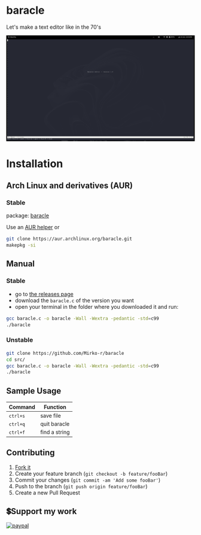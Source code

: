 # baracle
Let's make a text editor like in the 70's
 
![baracle](./img/baracle.png)

# Installation

## Arch Linux and derivatives (AUR)

### Stable
package: [baracle](https://aur.archlinux.org/packages/baracle)<br>

Use an [AUR helper](https://wiki.archlinux.org/title/AUR_helpers) or

```bash
git clone https://aur.archlinux.org/baracle.git
makepkg -si
```

## Manual

### Stable

- go to [the releases page](https://github.com/Mirko-r/baracle/releases)
- download the `baracle.c` of the version you want
- open your terminal in the folder where you downloaded it and run:

```bash
gcc baracle.c -o baracle -Wall -Wextra -pedantic -std=c99
./baracle
```

### Unstable

```bash
git clone https://github.com/Mirko-r/baracle
cd src/
gcc baracle.c -o baracle -Wall -Wextra -pedantic -std=c99
./baracle

```

## Sample Usage

| Command              | Function                                                               |
| -------------------- | ---------------------------------------------------------------------- |
| `ctrl+s`| save file       |
| `ctrl+q`| quit baracle    |
| `ctrl+f`| find a string	|

## Contributing

1. [Fork it](<https://github.com/Mirko-r/baracle/fork>)
2. Create your feature branch (`git checkout -b feature/fooBar`)
3. Commit your changes (`git commit -am 'Add some fooBar'`)
4. Push to the branch (`git push origin feature/fooBar`)
5. Create a new Pull Request

## 💲Support my work

[![paypal](https://img.shields.io/badge/PayPal-00457C?style=for-the-badge&logo=paypal&logoColor=white)](https://paypal.me/stupidamentepod)
